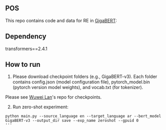 ## POS
This repo contains code and data for RE in [GigaBERT](https://arxiv.org/pdf/2004.14519.pdf):

## Dependency
transformers==2.4.1

## How to run
1. Please download checkpoint folders (e.g., GigaBERT-v3). Each folder contains config.json (model configuration file), pytorch_model.bin (pytorch version model weights), and vocab.txt (for tokenizer).

Please see [Wuwei Lan](https://github.com/lanwuwei/GigaBERT)'s repo for checkpoints.

2. Run zero-shot experiment:
```
python main.py --source_language en --target_language ar --bert_model GigaBERT-v3 --output_dir save --exp_name zeroshot --gpuid 0
'''
